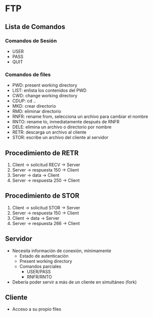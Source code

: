 # FTP

## Lista de Comandos

### Comandos de Sesión

- USER
- PASS
- QUIT

### Comandos de files

- PWD: present working directory
- LIST: enlista los contenidos del PWD
- CWD: change working directory
- CDUP: cd ..
- MKD: crear directorio
- RMD: eliminar directorio
- RNFR: rename from, selecciona un archivo para cambiar el nombre
- RNTO: rename to, inmediatamente después de RNFR
- DELE: elimina un archivo o directorio por nombre
- RETR: descarga un archivo al cliente
- STOR: escribe un archivo del cliente al servidor

## Procedimiento de RETR

1. Client -> solicitud RECV -> Server
2. Server -> respuesta 150 -> Client
3. Server -> data -> Client
4. Server -> respuesta 250 -> Client

## Procedimiento de STOR

1. Client -> solicitud STOR -> Server
2. Server -> respuesta 150 -> Client
3. Client -> data -> Server
4. Server -> respuesta 266 -> Client

## Servidor

- Necesita información de conexión, mínimamente
  - Estado de autenticación
  - Present working directory
  - Comandos parciales
    - USER/PASS
    - RNFR/RNTO
- Debería poder servir a más de un cliente en simultáneo (fork)

## Cliente

- Acceso a su propio files
